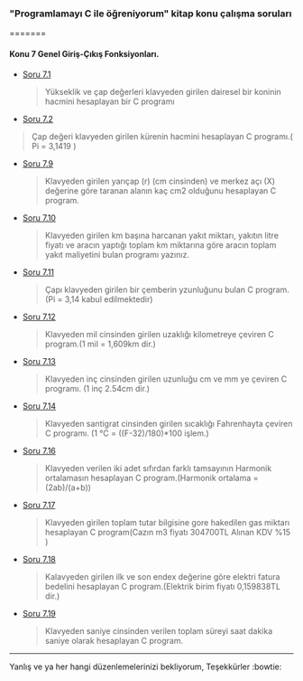 
### "Programlamayı C ile öğreniyorum" kitap konu çalışma soruları
=======

#### Konu 7 Genel Giriş-Çıkış Fonksiyonları.

* [Soru 7.1](https://github.com/smehemmed/oh-my-C/blob/master/Book%20Examples/soru7.1.c)

    > Yükseklik ve çap değerleri klavyeden girilen dairesel bir koninin hacmini hesaplayan bir C programı 

* [Soru 7.2](https://github.com/smehemmed/oh-my-C/blob/master/Book%20Examples/soru7.2.c)

> Çap değeri klavyeden girilen kürenin hacmini hesaplayan C programı.( Pi = 3,1419 )

* [Soru 7.9](https://github.com/smehemmed/oh-my-C/blob/master/Book%20Examples/soru7.9.c)

    > Klavyeden girilen yarıçap (r) (cm cinsinden) ve merkez açı (X) değerine göre taranan alanın kaç cm2 olduğunu hesaplayan C program.

* [Soru 7.10](https://github.com/smehemmed/oh-my-C/blob/master/Book%20Examples/soru7.10.c)

    > Klavyeden girilen km başına harcanan yakıt miktarı, yakıtın litre fiyatı ve aracın yaptığı toplam km miktarına göre aracın toplam yakıt maliyetini bulan programı yazınız.

* [Soru 7.11](https://github.com/smehemmed/oh-my-C/blob/master/Book%20Examples/soru7.11.c)

    > Çapı klavyeden girilen bir çemberin yzunluğunu bulan C program. (Pi = 3,14 kabul edilmektedir)

* [Soru 7.12](https://github.com/smehemmed/oh-my-C/blob/master/Book%20Examples/soru7.12.c)

    > Klavyeden mil cinsinden girilen uzaklığı kilometreye çeviren C program.(1 mil = 1,609km dir.)

* [Soru 7.13](https://github.com/smehemmed/oh-my-C/blob/master/Book%20Examples/soru7.13.c)

    > Klavyeden inç cinsinden girilen uzunluğu cm ve mm ye çeviren C programı.
    > (1 inç 2.54cm dir.)

* [Soru 7.14](https://github.com/smehemmed/oh-my-C/blob/master/Book%20Examples/soru7.14.c)

    > Klavyeden santigrat cinsinden girilen  sıcaklığı Fahrenhayta çeviren C programı.
    > (1 °C = ((F-32)/180)*100 işlem.)

* [Soru 7.16](https://github.com/smehemmed/oh-my-C/blob/master/Book%20Examples/soru7.16.c)

    > Klavyeden verilen iki adet sıfırdan farklı tamsayının Harmonik ortalamasın hesaplayan C program.(Harmonik ortalama = (2ab)/(a+b))

* [Soru 7.17](https://github.com/smehemmed/oh-my-C/blob/master/Book%20Examples/soru7.17.c)
    > Klavyeden girilen toplam tutar bilgisine gore hakedilen gas miktarı hesaplayan C program(Cazın m3 fiyatı 304700TL Alınan KDV %15 )

* [Soru 7.18](https://github.com/smehemmed/oh-my-C/blob/master/Book%20Examples/soru7.18.c)
    > Kalavyeden girilen ilk ve son endex değerine göre elektri fatura bedelini hesaplayan C program.(Elektrik birim fiyatı 0,159838TL dir.)

* [Soru 7.19](https://github.com/smehemmed/oh-my-C/blob/master/Book%20Examples/soru7.19.c)
    > Klavyeden saniye cinsinden verilen toplam süreyi saat dakika saniye olarak hesaplayan C program.

-----
Yanlış ve ya her hangi düzenlemelerinizi bekliyorum, Teşekkürler :bowtie:
